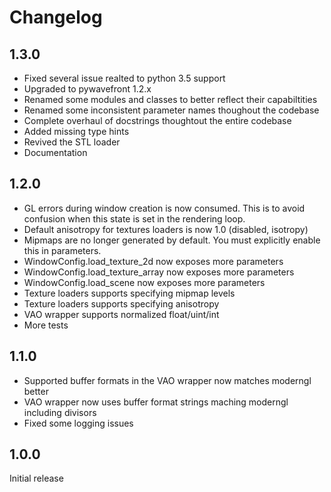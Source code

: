 # Changelog

## 1.3.0

* Fixed several issue realted to python 3.5 support
* Upgraded to pywavefront 1.2.x
* Renamed some modules and classes to better reflect their capabiltities
* Renamed some inconsistent parameter names thoughout the codebase
* Complete overhaul of docstrings thoughtout the entire codebase
* Added missing type hints
* Revived the STL loader
* Documentation

## 1.2.0

* GL errors during window creation is now consumed. This is to avoid confusion when this state is set in the rendering loop.
* Default anisotropy for textures loaders is now 1.0 (disabled, isotropy)
* Mipmaps are no longer generated by default. You must explicitly enable this in parameters.
* WindowConfig.load_texture_2d now exposes more parameters
* WindowConfig.load_texture_array now exposes more parameters
* WindowConfig.load_scene now exposes more parameters
* Texture loaders supports specifying mipmap levels
* Texture loaders supports specifying anisotropy
* VAO wrapper supports normalized float/uint/int
* More tests

## 1.1.0

* Supported buffer formats in the VAO wrapper now matches moderngl better
* VAO wrapper now uses buffer format strings maching moderngl including divisors
* Fixed some logging issues

## 1.0.0

Initial release
